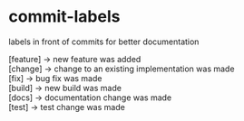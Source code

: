 # commit-labels
labels in front of commits for better documentation

<div>
  [feature] -> new feature was added
</div>

<div>
  [change] -> change to an existing implementation was made
</div>

<div>
  [fix] -> bug fix was made
</div>

<div>
  [build] -> new build was made 
</div>

<div>
  [docs] -> documentation change was made
</div>

<div>
  [test] -> test change was made
</div>
